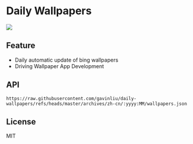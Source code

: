 # Daily Wallpapers
  
![](https://www.bing.com/th?id=OHR.TigerDay_ZH-CN4359136631_UHD.jpg)

## Feature

- Daily automatic update of bing wallpapers
- Driving Wallpaper App Development

## API

```
https://raw.githubusercontent.com/gavinliu/daily-wallpapers/refs/heads/master/archives/zh-cn/:yyyy:MM/wallpapers.json
```

## License

MIT
  
